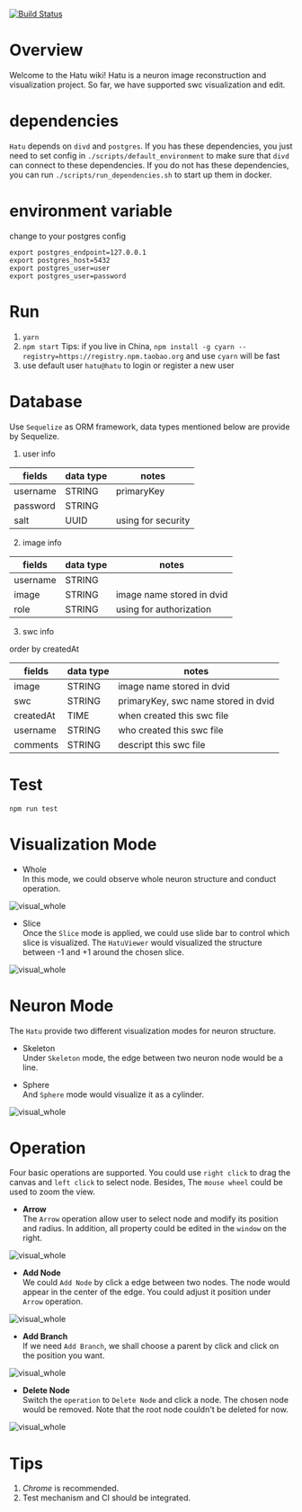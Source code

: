 [![Build Status](https://travis-ci.org/quheng/hatu.svg?branch=master)](https://travis-ci.org/quheng/hatu)
# Overview
Welcome to the Hatu wiki! Hatu is a neuron image reconstruction and visualization project. So far, we have supported swc visualization and edit.

# dependencies
`Hatu` depends on `divd` and `postgres`. If you has these dependencies, you just need to set config in `./scripts/default_environment` to make sure that `divd` can connect to these dependencies.
If you do not has these dependencies, you can run `./scripts/run_dependencies.sh` to start up them in docker.

# environment variable
change to your postgres config
```
export postgres_endpoint=127.0.0.1  
export postgres_host=5432  
export postgres_user=user
export postgres_user=password
```

# Run
1. `yarn`
2. `npm start`
Tips: if you live in China, `npm install -g cyarn --registry=https://registry.npm.taobao.org` and use `cyarn` will be fast
3. use default user `hatu@hatu` to login or register a new user

# Database
Use `Sequelize` as ORM framework, data types mentioned below are provide by Sequelize.

1. user info

| fields    | data type | notes              |
|-----------|-----------|--------------------|
| username  | STRING    | primaryKey         |
| password  | STRING    |                    |
| salt      | UUID      | using for security |

2. image info

| fields    | data type | notes                     |
|-----------|-----------|---------------------------|
| username  | STRING    |                           |
| image     | STRING    | image name stored in dvid |
| role      | STRING    | using for authorization   |

3. swc info

order by createdAt

| fields    | data type | notes                               |
|-----------|-----------|-------------------------------------|
| image     | STRING    | image name stored in dvid           |
| swc       | STRING    | primaryKey, swc name stored in dvid |
| createdAt | TIME      | when created this swc file          |
| username  | STRING    | who created this swc file           |
| comments  | STRING    | descript this swc file              |

    
# Test
`npm run test`

# Visualization Mode

* Whole  
In this mode, we could observe whole neuron structure and conduct operation.

![visual_whole](image/visual_whole.png)

* Slice  
Once the `Slice` mode is applied, we could use slide bar to control which slice is visualized. The `HatuViewer` would visualized the structure between -1 and +1 around the chosen slice.

![visual_whole](image/visual_slices.png)

# Neuron Mode
The `Hatu` provide two different visualization modes for neuron structure.

* Skeleton  
Under `Skeleton` mode, the edge between two neuron node would be a line.

* Sphere  
And `Sphere` mode would visualize it as a cylinder.

![visual_whole](image/neuron_sphere.png)

# Operation
Four basic operations are supported. You could use `right click` to drag the canvas and `left click` to select node. Besides, The `mouse wheel` could be used to zoom the view. 

* **Arrow**     
  The `Arrow` operation allow user to select node and modify its position and radius. In addition, all property could be edited in the `window` on the right.

![visual_whole](image/op_arrow.png)

* **Add Node**  
  We could `Add Node` by click a edge between two nodes. The node would appear in the center of the edge. You could adjust it position under `Arrow` operation.
  
![visual_whole](image/op_addnode.png)

* **Add Branch**    
  If we need `Add Branch`, we shall choose a parent by click and click on  the position you want.
  
![visual_whole](image/op_addbranch.png)

* **Delete Node**  
  Switch the `operation` to `Delete Node` and click a node. The chosen node would be removed. Note that the root node couldn't be deleted for now.
  
![visual_whole](image/op_delete.png)

# Tips
1. *Chrome* is recommended.
2. Test mechanism and CI should be integrated.
